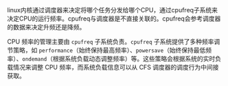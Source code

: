 
linux内核通过调度器来决定将哪个任务分发给哪个CPU，通过cpufreq子系统来决定CPU的运行频率。cpufreq与调度器是不直接关联的。cpufreq会参考调度器的数据来决定升频还是降频。

CPU 频率的管理主要由 `cpufreq` 子系统负责。`cpufreq` 子系统提供了多种频率调节策略，如 `performance`（始终保持最高频率）、`powersave`（始终保持最低频率）、`ondemand`（根据系统负载动态调整频率）等。这些策略会根据系统的实时负载情况来调整 CPU 频率，而系统负载信息可以从 CFS 调度器的调度行为中间接获取。

